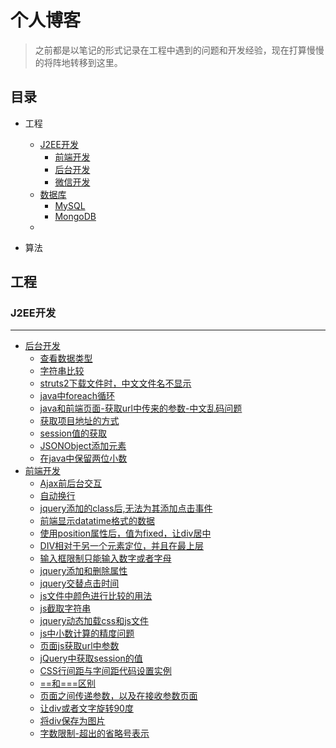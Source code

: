# 个人博客

> 之前都是以笔记的形式记录在工程中遇到的问题和开发经验，现在打算慢慢的将阵地转移到这里。

## 目录

* 工程
   * [J2EE开发](J2EE/README.md)
      * [前端开发](J2EE/frontend/README.md)
      * [后台开发](J2EE/backend/README.md)
      * [微信开发](J2EE/weixin/README.md)
   * [数据库](database/README.md)
      * [MySQL](database/mysql/README.md)
      * [MongoDB](database/mongodb/README.md)
   * []()

* 算法

## 工程

### J2EE开发
---
* [后台开发](backend/README.md)
   * [查看数据类型](backend/check_datatype.md)
   * [字符串比较](backend/compete_str.md)
   * [struts2下载文件时，中文文件名不显示](backend/filename_no_show.md)
   * [java中foreach循环](backend/foreach.md)
   * [java和前端页面-获取url中传来的参数-中文乱码问题](backend/get_param_zh_error.md)
   * [获取项目地址的方式](backend/get_project_addr.md)
   * [session值的获取](backend/get_session.md)
   * [JSONObject添加元素](backend/JSONObject_add_elem.md)
   * [在java中保留两位小数](backend/save2float.md)
* [前端开发](frontend/)
   * [Ajax前后台交互](frontend/ajax_interact.md)
   * [自动换行](frontend/auto_wrap.md)
   * [jquery添加的class后,无法为其添加点击事件](frontend/click_event.md)
   * [前端显示datatime格式的数据](frontend/datetime_show.md)
   * [使用position属性后，值为fixed，让div居中](frontend/div_center.md)
   * [DIV相对于另一个元素定位，并且在最上层](frontend/div_up.md)
   * [输入框限制只能输入数字或者字母](frontend/input_re.md)
   * [jquery添加和删除属性](frontend/jq_add_del_property.md)
   * [jquery交替点击时间](frontend/jq_time.md)
   * [js文件中颜色进行比较的用法](frontend/js_color_compete.md)
   * [js截取字符串](frontend/js_cut_str.md)
   * [jquery动态加载css和js文件](frontend/js_dynamic_locd_js_css.md)
   * [js中小数计算的精度问题](frontend/js_float_accu.md)
   * [页面js获取url中参数](frontend/js_get_param.md)
   * [jQuery中获取session的值](frontend/js_get_session.md)
   * [CSS行间距与字间距代码设置实例](frontend/line_word_gap.md)
   * [==和===区别](frontend/operator.md)
   * [页面之间传递参数，以及在接收参数页面](frontend/pass_param_in_diff_pages.md)
   * [让div或者文字旋转90度](frontend/rotate_work.md)
   * [将div保存为图片](frontend/save_page_2_img.md)
   * [字数限制-超出的省略号表示](frontend/word_ellipsis.md)
